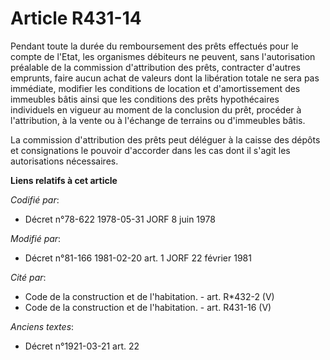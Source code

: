 # Article R431-14

Pendant toute la durée du remboursement des prêts effectués pour le compte de l'Etat, les organismes débiteurs ne peuvent,
sans l'autorisation préalable de la commission d'attribution des prêts, contracter d'autres emprunts, faire aucun achat de
valeurs dont la libération totale ne sera pas immédiate, modifier les conditions de location et d'amortissement des immeubles
bâtis ainsi que les conditions des prêts hypothécaires individuels en vigueur au moment de la conclusion du prêt, procéder à
l'attribution, à la vente ou à l'échange de terrains ou d'immeubles bâtis.

La commission d'attribution des prêts peut déléguer à la caisse des dépôts et consignations le pouvoir d'accorder dans les
cas dont il s'agit les autorisations nécessaires.

**Liens relatifs à cet article**

_Codifié par_:

  - Décret n°78-622 1978-05-31 JORF 8 juin 1978

_Modifié par_:

  - Décret n°81-166 1981-02-20 art. 1 JORF 22 février 1981

_Cité par_:

  - Code de la construction et de l'habitation. - art. R*432-2 (V)
  - Code de la construction et de l'habitation. - art. R431-16 (V)

_Anciens textes_:

  - Décret n°1921-03-21 art. 22
